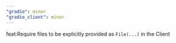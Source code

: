 ```yaml
---
"gradio": minor
"gradio_client": minor
---
```


feat:Require files to be explicitly provided as `File(...)` in the Client
